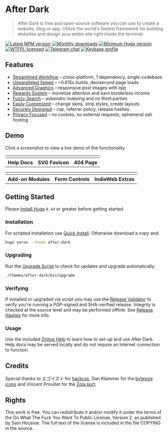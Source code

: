 # After Dark

> After Dark is free and open-source software you can use to create a website, blog or app. Utilize the world's fastest framework for building websites and design your entire site right inside the terminal.

[![Latest NPM version](https://img.shields.io/npm/v/after-dark.svg?style=flat-square)](https://www.npmjs.com/package/after-dark)
[![Monthly downloads](https://img.shields.io/npm/dm/after-dark.svg?style=flat-square)](https://www.npmjs.com/package/after-dark)
[![Minimum Hugo version](https://img.shields.io/badge/hugo->%3D%200.44-FF4088.svg?style=flat-square)](https://gohugo.io)
[![WTFPL licensed](https://img.shields.io/npm/l/after-dark.svg?style=flat-square&longCache=true)](https://git.habd.as/comfusion/after-dark/src/branch/master/COPYING)
[![Telegram chat](https://img.shields.io/badge/chat-telegram-32AFED.svg?style=flat-square&longCache=true)](https://t.me/comfusion)
[![Keybase profile](https://img.shields.io/badge/pm-keybase-4c8eff.svg?style=flat-square&longCache=true)](https://keybase.io/jhabdas)

## Features

- [Streamlined Workflow](https://after-dark.habd.as/#feature-workflow) – cross-platform, 1 dependency, single-codebase
- [Unparalleled Speed](https://after-dark.habd.as/#feature-speed) – ~0.615s builds, decisecond page loads
- [Advanced Graphics](https://after-dark.habd.as/#feature-graphics) – responsive post images with lqip
- [Rewards System](https://after-dark.habd.as/#feature-rewards) – monetize attention and earn borderless income
- [Fuzzy Search](https://after-dark.habd.as/#feature-search) – automatic indexing and no third-parties
- [Easily Customized](https://after-dark.habd.as/#feature-customize) – change skins, strip styles, create layouts
- [Securely Designed](https://after-dark.habd.as/#feature-security) – csp, referrer policy, release hashes
- [Privacy Focused](https://after-dark.habd.as/#feature-privacy) – no cookies, no external requests, ephemeral ssh hosting

## Demo

Click a screenshot to view a live demo of the functionality.

<table>
  <tr>
    <td>
      <a href="https://after-dark.habd.as/">
        <img alt src="https://after-dark.habd.as/images/screenshots/after-dark-v6.15.0-homepage-fs8.png">
      </a>
    </td>
    <td>
      <a href="https://after-dark.habd.as/feature/svg-favicon/">
        <img alt src="https://after-dark.habd.as/images/screenshots/feature-online-help-fs8.png">
      </a>
    </td>
    <td>
      <a href="https://after-dark.habd.as/404.html">
        <img alt src="https://after-dark.habd.as/images/screenshots/feature-error-page-fs8.png">
      </a>
    </td>
  </tr>
  <tr>
    <th scope="col"><center>Help Docs</center></th>
    <th scope="col"><center>SVG Favicon</center></th>
    <th scope="col"><center>404 Page</center></th>
  </tr>
</table>

<table>
  <tr>
    <td>
      <a href="https://after-dark.habd.as/module/toxic-swamp/">
        <img alt src="https://after-dark.habd.as/images/screenshots/module-toxic-swamp-fs8.png">
      </a>
    </td>
    <td>
      <a href="https://after-dark.habd.as/shortcode/button/">
        <img alt src="https://after-dark.habd.as/images/screenshots/shortcode-button-fs8.png">
      </a>
    </td>
    <td>
      <a href="https://after-dark.habd.as/extra/high-tea/">
        <img alt src="https://after-dark.habd.as/images/screenshots/extra-high-tea-fs8.png">
      </a>
    </td>
  </tr>
  <tr>
    <th scope="col"><center>Add-on Modules</center></th>
    <th scope="col"><center>Form Controls</center></th>
    <th scope="col"><center>IndieWeb Extras</center></th>
  </tr>
</table>

## Getting Started

Please [Install Hugo](https://gohugo.io/getting-started/installing) `0.44` or greater before getting started.

### Installation

For scripted installation use [Quick Install](https://after-dark.habd.as/feature/quick-install/). Otherwise download a copy and:

```sh
hugo serve --theme after-dark
```

### Upgrading

Run the [Upgrade Script](https://after-dark.habd.as/feature/upgrade-script/) to check for updates and upgrade automatically:

```sh
./themes/after-dark/bin/upgrade
```

### Verifying

If installed or upgraded via script you may use the [Release Validator](https://after-dark.habd.as/validate/) to verify you're running a PGP-signed and SHA-verified release. Integrity is checked at the source level and may be performed offline. See [Release Hashes](https://after-dark.habd.as/feature/release-hashes/) for more info.

### Usage

Use the included [Online Help](https://after-dark.habd.as/feature/online-help/) to learn how to set-up and use After Dark. Help docs may be served locally and do not require an Internet connection to function.

## Credits

Special thanks to エゴイスト for [hackcss](https://git.habd.as/comfusion/hack), Dan Klammer for the [bytesize icons](https://git.habd.as/comfusion/bytesize-icons) and Vincent Prouillet for the [Zola port](https://www.getzola.org/themes/after-dark/).

## Rights

This work is free. You can redistribute it and/or modify it under the
terms of the Do What The Fuck You Want To Public License, Version 2,
as published by Sam Hocevar. The full text of the license is included in the file COPYING in the source.
